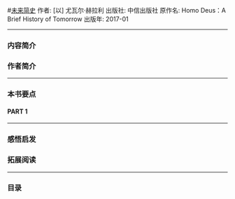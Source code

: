 #[未来简史](https://)
作者: [以] 尤瓦尔·赫拉利
出版社: 中信出版社
原作名: Homo Deus：A Brief History of Tomorrow
出版年: 2017-01
***
### 内容简介 
### 作者简介 
***
### 本书要点
#### PART 1 
***
### 感悟启发
### 拓展阅读
***
### 目录
